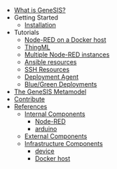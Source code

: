 -   [What is GeneSIS?](./README.md)
-   Getting Started
    -   [Installation](./install.md)
-   Tutorials
    -   [Node-RED on a Docker host](./tutorial/1.nodered_localhost/)
    -   [ThingML](./tutorial/2.thingml_localhost/)
    -   [Multiple Node-RED instances](./tutorial/3.two_nodered/)
    -   [Ansible resources](./tutorial/4.Ansible_resources/)
    -   [SSH Resources](./tutorial/5.SSH_resources/)
    -   [Deployment Agent](./tutorial/6.Deployment_Agent/)
	-   [Blue/Green Deployments](./tutorial/7.blue_green_deployments/)
-   [The GeneSIS Metamodel](./metamodel.md)
-   [Contribute](./contribute.md)
-   [References](./references)
    -   [Internal Components](./references/internal_component.md)
        - [Node-RED](./references/Node-RED.md)
        - [arduino](./references/arduino.md)
    -   [External Components](./references/external_component.md)
    -   [Infrastructure Components](./references/infrastructure_component.md)
        - [device](./references/device.md)
        - [Docker host](./references/docker_host.md)
